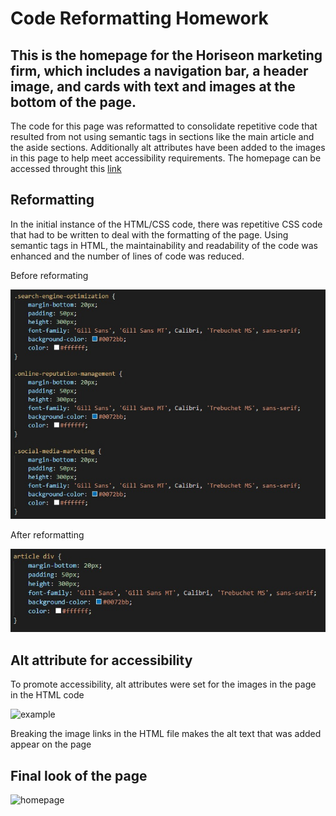 # Code Reformatting Homework

## This is the homepage for the Horiseon marketing firm, which includes a navigation bar, a header image, and cards with text and images at the bottom of the page.
The code for this page was reformatted to consolidate repetitive code that resulted from not using semantic tags in sections like the main article and the aside 
sections. Additionally alt attributes have been added to the images in this page to help meet accessibility requirements.
The homepage can be accessed throught this [link](https://smg061.github.io/ "Homepage")

## Reformatting 
In the initial instance of the HTML/CSS code, there was repetitive CSS code that had to be written to deal with the formatting of the page. Using semantic tags in HTML, the maintainability and readability of the code was enhanced and the number of lines of code was reduced.

Before reformating 

![before](https://raw.githubusercontent.com/smg061/smg061.github.io/main/assets/images/2021-03-06%2020_07_12-style.css%20-%20assets%20-%20Visual%20Studio%20Code.jpg)

After reformatting 

![after](https://raw.githubusercontent.com/smg061/smg061.github.io/main/assets/images/2021-03-06%2019_55_55-style.css%20-%20assets%20-%20Visual%20Studio%20Code.jpg)

## Alt attribute for accessibility
To promote accessibility, alt attributes were set for the images in the page in the HTML code

![example](https://raw.githubusercontent.com/smg061/smg061.github.io/main/assets/images/2021-03-06%2019_41_28-Horiseon%20Marketing%20Home%20Pa%20%E2%80%94%20Mozilla%20Firefox.jpg "Alt text appears if the image links are broken")

 Breaking the image links in the HTML file makes the alt text that was added appear on the page


## Final look of the page
![homepage](https://raw.githubusercontent.com/smg061/smg061.github.io/main/assets/images/2021-03-06%2019_51_44-Horiseon%20Marketing%20Home%20Pa%20%E2%80%94%20Mozilla%20Firefox.jpg)


